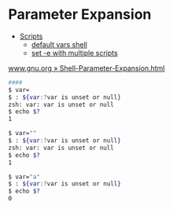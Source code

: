 # Parameter Expansion

- [Scripts](#scripts)
  - [default vars shell](#default-vars-shell)
  - [set -e with multiple scripts](#set--e-with-multiple-scripts)

[www.gnu.org » Shell-Parameter-Expansion.html](https://www.gnu.org/software/bash/manual/html_node/Shell-Parameter-Expansion.html)

```bash
####
$ var=
$ : ${var:?var is unset or null}
zsh: var: var is unset or null
$ echo $?
1

$ var=""
$ : ${var:?var is unset or null}
zsh: var: var is unset or null
$ echo $?                       
1

$ var="a"
$ : ${var:?var is unset or null}
$ echo $?                       
0

```